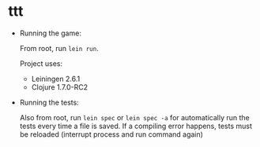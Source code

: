 # ttt

- Running the game:

  From root, run `lein run`.

  Project uses:
    - Leiningen 2.6.1
    - Clojure 1.7.0-RC2

- Running the tests:

  Also from root, run `lein spec` or `lein spec -a` for automatically run the tests every time a file is saved. If a compiling error happens, tests must be reloaded (interrupt process and run command again)
